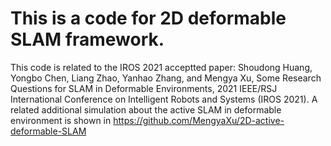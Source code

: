 # This is a code for 2D deformable SLAM framework.
This code is related to the IROS 2021 acceptted paper: Shoudong Huang, Yongbo Chen, Liang Zhao, Yanhao Zhang, and Mengya Xu, Some Research Questions for SLAM in Deformable Environments, 2021 IEEE/RSJ International Conference on Intelligent Robots and Systems (IROS 2021). 
A related additional simulation about the active SLAM in deformable environment is shown in https://github.com/MengyaXu/2D-active-deformable-SLAM
